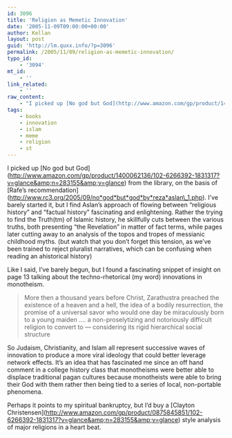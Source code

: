 ```yaml
---
id: 3096
title: 'Religion as Memetic Innovation'
date: '2005-11-09T09:00:00+00:00'
author: Kellan
layout: post
guid: 'http://lm.quxx.info/?p=3096'
permalink: /2005/11/09/religion-as-memetic-innovation/
typo_id:
    - '3094'
mt_id:
    - ''
link_related:
    - ''
raw_content:
    - "I picked up [No god but God](http://www.amazon.com/gp/product/1400062136/102-6266392-1831317?v=glance&n=283155&v=glance) from the library, on the basis of [Rafe\\'s recommendation](http://www.rc3.org/2005/09/no_god_but_god_by_reza_aslan_1.php).  I\\'ve barely started it, but I find Aslan\\'s approach of flowing between \\\"religious history\\\" and \\\"factual history\\\" fascinating and enlightening.  Rather the trying to find the Truth(tm) of Islamic history, he skillfully cuts between the various truths, both presenting \\\"the Revelation\\\" in matter of fact terms, while pages later cutting away to an analysis of the topos and tropes of messianic childhood myths. (but watch that you don\\'t forget this tension, as we\\'ve been trained to reject pluralist narratives, which can be confusing when reading an ahistorical history)\r\n\r\nLike I said, I\\'ve barely begun, but I found a fascinating snippet of insight on page 13 talking about the techno-rhetorical (my word) innovations in monotheism.  \r\n\r\n> More then a thousand years before Christ, Zarathustra preached the existence of a heaven and a hell, the idea of a bodily resurrection, the promise of a universal savor who would one day be miraculously born to a young maiden .... a non-proselytizing and notoriously difficult religion to convert to -- considering its rigid hierarchical social structure\r\n\r\nSo Judaism, Christianity, and Islam all represent successive waves of innovation to produce a more viral ideology that could better leverage network effects.    It\\'s an idea that has fascinated me since an off hand comment in a college history class that monotheisms were better able to displace traditional pagan cultures because monotheists were able to bring their God with them rather then being tied to a series of local, non-portable phenomena.\r\n\r\nPerhaps it points to my spiritual bankruptcy, but I\\'d buy a [Clayton Christensen](http://www.amazon.com/gp/product/0875845851/102-6266392-1831317?v=glance&n=283155&v=glance) style analysis of major religions in a heart beat."
tags:
    - books
    - innovation
    - islam
    - meme
    - religion
    - st
---
```


I picked up \[No god but God\](http://www.amazon.com/gp/product/1400062136/102-6266392-1831317?v=glance&amp;n=283155&amp;v=glance) from the library, on the basis of \[Rafe’s recommendation\](http://www.rc3.org/2005/09/no*god*but*god*by*reza*aslan\_1.php). I’ve barely started it, but I find Aslan’s approach of flowing between “religious history” and “factual history” fascinating and enlightening. Rather the trying to find the Truth(tm) of Islamic history, he skillfully cuts between the various truths, both presenting “the Revelation” in matter of fact terms, while pages later cutting away to an analysis of the topos and tropes of messianic childhood myths. (but watch that you don’t forget this tension, as we’ve been trained to reject pluralist narratives, which can be confusing when reading an ahistorical history)

Like I said, I’ve barely begun, but I found a fascinating snippet of insight on page 13 talking about the techno-rhetorical (my word) innovations in monotheism.

> More then a thousand years before Christ, Zarathustra preached the existence of a heaven and a hell, the idea of a bodily resurrection, the promise of a universal savor who would one day be miraculously born to a young maiden …. a non-proselytizing and notoriously difficult religion to convert to — considering its rigid hierarchical social structure

So Judaism, Christianity, and Islam all represent successive waves of innovation to produce a more viral ideology that could better leverage network effects. It’s an idea that has fascinated me since an off hand comment in a college history class that monotheisms were better able to displace traditional pagan cultures because monotheists were able to bring their God with them rather then being tied to a series of local, non-portable phenomena.

Perhaps it points to my spiritual bankruptcy, but I’d buy a \[Clayton Christensen\](http://www.amazon.com/gp/product/0875845851/102-6266392-1831317?v=glance&amp;n=283155&amp;v=glance) style analysis of major religions in a heart beat.